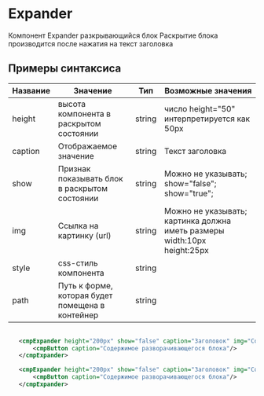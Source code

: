 # Expander
Компонент Expander разкрывающийся блок
Раскрытие блока производится после нажатия на текст заголовка 
## Примеры синтаксиса

|Название|Значение|Тип|Возможные значения|
|---|---|---|---|
|height|высота компонента в раскрытом состоянии|string|число height="50" интерпретируется как 50px|
|caption|Отображаемое значение|string|Текст  заголовка|
|show|Признак показывать блок в раскрытом состоянии|string| Можно не указывать; show="false";  show="true"; |
|img| Ссылка на картинку (url)|string| Можно не указывать; картинка должна  иметь размеры width:10px height:25px |
|style|css-стиль компонента|string|   |
|path|Путь к форме, которая будет помещена в контейнер|string|   |

```xml
    
   <cmpExpander height="200px" show="false" caption="Заголовок" img="Components/Expander/images/arrow.png">
       <cmpButton caption="Содержимое разворачивающегося блока"/>
   </cmpExpander>

```

 

```xml
   <cmpExpander height="200px" show="false" caption="Заголовок" img="Components/Expander/images/arrow.png" path="Tutorial/main" >
       <cmpButton caption="Содержимое разворачивающегося блока"/>
   </cmpExpander>
```